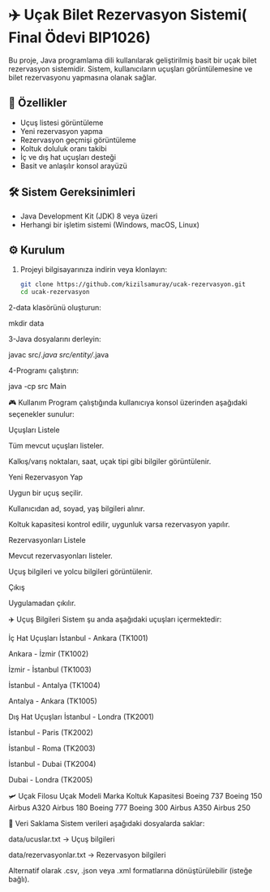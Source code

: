 # ✈️ Uçak Bilet Rezervasyon Sistemi( Final Ödevi BIP1026)

Bu proje, Java programlama dili kullanılarak geliştirilmiş basit bir uçak bilet rezervasyon sistemidir. Sistem, kullanıcıların uçuşları görüntülemesine ve bilet rezervasyonu yapmasına olanak sağlar.

## 🚀 Özellikler

- Uçuş listesi görüntüleme  
- Yeni rezervasyon yapma  
- Rezervasyon geçmişi görüntüleme  
- Koltuk doluluk oranı takibi  
- İç ve dış hat uçuşları desteği  
- Basit ve anlaşılır konsol arayüzü  

## 🛠️ Sistem Gereksinimleri

- Java Development Kit (JDK) 8 veya üzeri  
- Herhangi bir işletim sistemi (Windows, macOS, Linux)  

## ⚙️ Kurulum

1. Projeyi bilgisayarınıza indirin veya klonlayın:
   ```bash
   git clone https://github.com/kizilsamuray/ucak-rezervasyon.git
   cd ucak-rezervasyon
2-data klasörünü oluşturun:

mkdir data

3-Java dosyalarını derleyin:

javac src/*.java src/entity/*.java

4-Programı çalıştırın:

java -cp src Main

🎮 Kullanım
Program çalıştığında kullanıcıya konsol üzerinden aşağıdaki seçenekler sunulur:

Uçuşları Listele

Tüm mevcut uçuşları listeler.

Kalkış/varış noktaları, saat, uçak tipi gibi bilgiler görüntülenir.

Yeni Rezervasyon Yap

Uygun bir uçuş seçilir.

Kullanıcıdan ad, soyad, yaş bilgileri alınır.

Koltuk kapasitesi kontrol edilir, uygunluk varsa rezervasyon yapılır.

Rezervasyonları Listele

Mevcut rezervasyonları listeler.

Uçuş bilgileri ve yolcu bilgileri görüntülenir.

Çıkış

Uygulamadan çıkılır.

✈️ Uçuş Bilgileri
Sistem şu anda aşağıdaki uçuşları içermektedir:

İç Hat Uçuşları
İstanbul - Ankara (TK1001)

Ankara - İzmir (TK1002)

İzmir - İstanbul (TK1003)

İstanbul - Antalya (TK1004)

Antalya - Ankara (TK1005)

Dış Hat Uçuşları
İstanbul - Londra (TK2001)

İstanbul - Paris (TK2002)

İstanbul - Roma (TK2003)

İstanbul - Dubai (TK2004)

Dubai - Londra (TK2005)

🛩️ Uçak Filosu
Uçak Modeli	Marka	Koltuk Kapasitesi
Boeing 737	Boeing	150
Airbus A320	Airbus	180
Boeing 777	Boeing	300
Airbus A350	Airbus	250

💾 Veri Saklama
Sistem verileri aşağıdaki dosyalarda saklar:

data/ucuslar.txt → Uçuş bilgileri

data/rezervasyonlar.txt → Rezervasyon bilgileri

Alternatif olarak .csv, .json veya .xml formatlarına dönüştürülebilir (isteğe bağlı).
